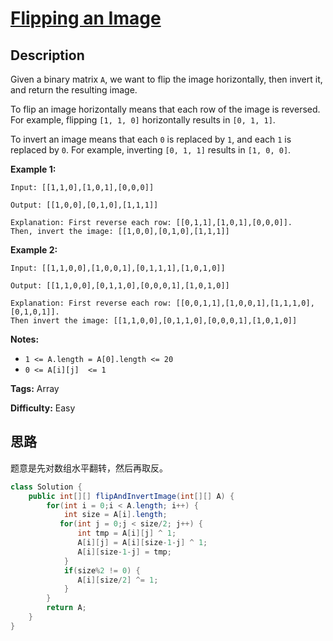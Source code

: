 # [Flipping an Image][title]

## Description

Given a binary matrix `A`, we want to flip the image horizontally, then invert
it, and return the resulting image.

To flip an image horizontally means that each row of the image is reversed.
For example, flipping `[1, 1, 0]` horizontally results in `[0, 1, 1]`.

To invert an image means that each `0` is replaced by `1`, and each `1` is
replaced by `0`. For example, inverting `[0, 1, 1]` results in `[1, 0, 0]`.

**Example 1:**

```
Input: [[1,1,0],[1,0,1],[0,0,0]]
Output: [[1,0,0],[0,1,0],[1,1,1]]
Explanation: First reverse each row: [[0,1,1],[1,0,1],[0,0,0]].Then, invert the image: [[1,0,0],[0,1,0],[1,1,1]]
```

**Example 2:**

```
Input: [[1,1,0,0],[1,0,0,1],[0,1,1,1],[1,0,1,0]]
Output: [[1,1,0,0],[0,1,1,0],[0,0,0,1],[1,0,1,0]]
Explanation: First reverse each row: [[0,0,1,1],[1,0,0,1],[1,1,1,0],[0,1,0,1]].Then invert the image: [[1,1,0,0],[0,1,1,0],[0,0,0,1],[1,0,1,0]]
```

**Notes:**

* `1 <= A.length = A[0].length <= 20`
* `0 <= A[i][j]  <= 1`


**Tags:** Array

**Difficulty:** Easy

## 思路

题意是先对数组水平翻转，然后再取反。

``` java
class Solution {
    public int[][] flipAndInvertImage(int[][] A) {
        for(int i = 0;i < A.length; i++) {
            int size = A[i].length;
           for(int j = 0;j < size/2; j++) {
               int tmp = A[i][j] ^ 1;
               A[i][j] = A[i][size-1-j] ^ 1;
               A[i][size-1-j] = tmp;
            }
            if(size%2 != 0) {
               A[i][size/2] ^= 1;
            }
        }
        return A;
    }
}
```

[title]: https://leetcode.com/problems/flipping-an-image
